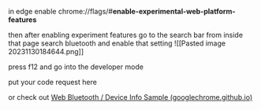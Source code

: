 
in edge enable chrome://flags/#**enable-experimental-web-platform-features**

then after enabling experiment features go to the search bar from inside that page search bluetooth and enable that setting
![[Pasted image 20231130184644.png]]


press f12 and go into the developer mode

put your code request here


or check out [Web Bluetooth / Device Info Sample (googlechrome.github.io)](https://googlechrome.github.io/samples/web-bluetooth/device-info.html?allDevices=true)